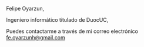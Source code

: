 Felipe Oyarzun, 

Ingeniero informático titulado de DuocUC,

Puedes contactarme a través de mi correo electrónico fe.oyarzunh@gmail.com






<!--
**feloyarzun/feloyarzun** is a ✨ _special_ ✨ repository because its `README.md` (this file) appears on your GitHub profile.

Here are some ideas to get you started:

- 🔭 I’m currently working on ...
- 🌱 I’m currently learning ...
- 👯 I’m looking to collaborate on ...
- 🤔 I’m looking for help with ...
- 💬 Ask me about ...
- 📫 How to reach me: ...
- 😄 Pronouns: ...
- ⚡ Fun fact: ...
-->
